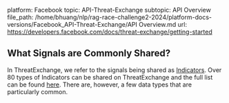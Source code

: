 platform: Facebook
topic: API-Threat-Exchange
subtopic: API Overview
file_path: /home/bhuang/nlp/rag-race-challenge2-2024/platform-docs-versions/Facebook_API-Threat-Exchange/API Overview.md
url: https://developers.facebook.com/docs/threat-exchange/getting-started

## What Signals are Commonly Shared?

In ThreatExchange, we refer to the signals being shared as [Indicators](https://developers.facebook.com/docs/threat-exchange/reference/apis/threat-indicator/). Over 80 types of Indicators can be shared on ThreatExchange and the full list can be found [here](https://developers.facebook.com/docs/threat-exchange/reference/apis/indicator-type). There are, however, a few data types that are particularly common.